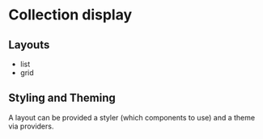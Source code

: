 # Collection display

## Layouts

- list
- grid

## Styling and Theming

A layout can be provided a styler (which components to use) and a theme via providers.
